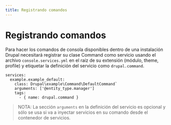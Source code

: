 ```yaml
---
title: Registrando comandos
---
```

# Registrando comandos

Para hacer los comandos de consola disponibles dentro de una instalación Drupal necesitará registrar su clase Command como servicio usando el archivo `console.services.yml` en el raíz de su extensión (módulo, theme, profile) y etiquetar la definición del servicio como `drupal.command`.
```
services:
  example.example_default:
    class: Drupal\example\Command\DefaultCommand`
    arguments: ['@entity_type.manager']
    tags:
      - { name: drupal.command }
```
> NOTA: La sección `arguments` en la definición del servicio es opcional y sólo se usa si va a inyectar servicios en su comando desde el contenedor de servicios.
